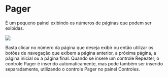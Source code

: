 # Pager

É um pequeno painel exibindo os números de páginas que podem ser exibidas.

![](http://www.gvinci.com.br/manual/pager1gv5.zoom80.png)

Basta clicar no número da página que deseja exibir ou então utilizar os botões de navegação que exibem a página anterior, a próxima página, a página inicial ou a página final. Quando se insere um controle Repeater, o controle Pager é inserido automaticamente, mas pode também ser inserido separadamente, utilizando o controle Pager no painel Controles.

